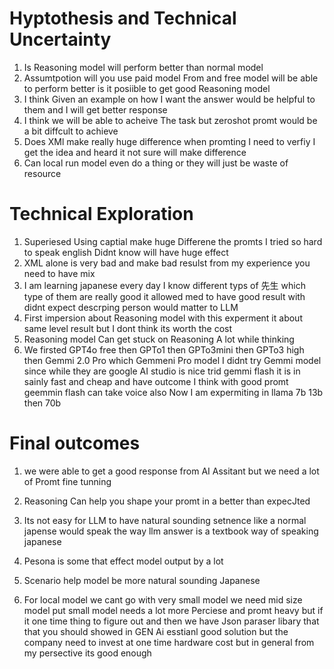 # Hyptothesis and Technical Uncertainty

1. Is Reasoning model  will  perform better than normal model
2. Assumtpotion will you use paid model From and free model will be able to perform better is it posiible to get good Reasoning model 
3. I think Given an example on how I want the answer would be helpful to them and I will get better response
4. I think we will be able to acheive The task but zeroshot promt would be a bit diffcult to achieve
5. Does XMl make really huge difference when promting I need to verfiy I get the idea and heard it not sure will make difference
6. Can local run model even do a thing or they will just be waste of resource 





# Technical Exploration
1. Superiesed Using captial make huge Differene the promts I tried so hard to speak english Didnt know will have huge
effect
2. XML alone is very bad and make bad resulst from my experience you need to have mix  
3. I am learning japanese every day I know different typs of 先生 which type of them are really good it allowed med 
to have good result with didnt expect descrping person would matter to LLM
4. First impersion about  Reasoning model with  this experment it about same level result but I dont think its worth the cost   
5. Reasoning model Can get stuck on Reasoning A lot while thinking
6. We firsted GPT4o free then GPTo1  then GPTo3mini then GPTo3 high then Gemmi 2.0 Pro which Gemmeni Pro model  I didnt try Gemmi model since while they are google AI studio is nice trid gemmi flash it is in sainly fast and cheap and have outcome I think with good promt geemmin flash can take voice
also Now I am expermiting in llama 7b 13b then 70b 



# Final outcomes 
1. we were able to get a good response from AI Assitant but we need a lot of Promt fine tunning 

2. Reasoning Can help you shape your promt in a better than expecJted 

3. Its not easy for LLM to have natural sounding setnence like a normal japense would speak
the way llm answer is a textbook way of speaking japanese
4. Pesona is some that effect model output by a lot 
5. Scenario help model be more natural sounding Japanese 
6. For local model we cant go with very small model we need mid size model put
small model needs a lot more Perciese and promt heavy but if it one time thing
to figure out and then we have Json paraser libary that that you should showed in
GEN Ai esstianl good solution but the company need to invest at one time hardware
cost but in general from my persective its good enough